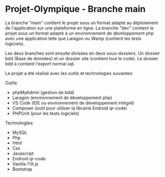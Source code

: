 # Projet-Olympique - Branche main

La branche "main" contient le projet sous un format adapté au déploiement de l'application sur une plateforme en ligne. 
La branche "dev" contient le projet sous un format adapté à un environnement de développement php avec une application telle que Laragon ou Wamp (contient les tests logiciels). 

Les deux branches sont ensuite divisées en deux sous-dossiers. Un dossier bdd (Base de données) et un dossier site (contient tout le code). Le dossier bdd à contient l'export normal sql.  

Le projet a été réalisé avec les outils et technologies suivantes:

Outils:

- phpMyAdmin (gestion de bdd)
- Laragon (environnement de développement php)
- VS Code (IDE ou environnement de développement intégré)
- Composer (outil pour utiliser la librairie Endroid qr-code)
- PHPUnit (pour les tests logiciels)

Technologies:

- MySQL
- Php
- Html
- Css
- Javascript
- Endroid qr-code
- Vanilla-Tilt.js
- Bootstrap
